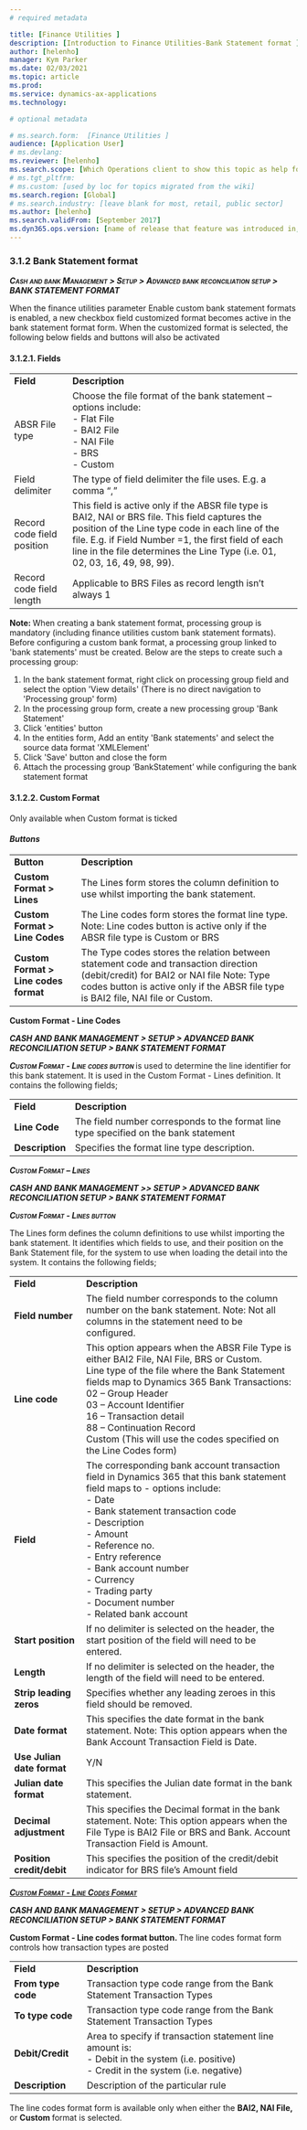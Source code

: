 ```yaml
---
# required metadata

title: [Finance Utilities ]
description: [Introduction to Finance Utilities-Bank Statement format ]
author: [helenho]
manager: Kym Parker
ms.date: 02/03/2021
ms.topic: article
ms.prod: 
ms.service: dynamics-ax-applications
ms.technology: 

# optional metadata

# ms.search.form:  [Finance Utilities ]
audience: [Application User]
# ms.devlang: 
ms.reviewer: [helenho]
ms.search.scope: [Which Operations client to show this topic as help for, to be set by content strategist, see list here: https://microsoft.sharepoint.com/teams/DynDoc/_layouts/15/WopiFrame.aspx?sourcedoc={23419e1c-eb64-42e9-aa9b-79875b428718}&action=edit&wd=target%28Core%20Dynamics%20AX%20CP%20requirements%2Eone%7C4CC185C0%2DEFAA%2D42CD%2D94B9%2D8F2A45E7F61A%2FVersions%20list%20for%20docs%20topics%7CC14BE630%2D5151%2D49D6%2D8305%2D554B5084593C%2F%29]
# ms.tgt_pltfrm: 
# ms.custom: [used by loc for topics migrated from the wiki]
ms.search.region: [Global]
# ms.search.industry: [leave blank for most, retail, public sector]
ms.author: [helenho]
ms.search.validFrom: [September 2017]
ms.dyn365.ops.version: [name of release that feature was introduced in, see list here: https://microsoft.sharepoint.com/teams/DynDoc/_layouts/15/WopiFrame.aspx?sourcedoc={23419e1c-eb64-42e9-aa9b-79875b428718}&action=edit&wd=target%28Core%20Dynamics%20AX%20CP%20requirements%2Eone%7C4CC185C0%2DEFAA%2D42CD%2D94B9%2D8F2A45E7F61A%2FVersions%20list%20for%20docs%20topics%7CC14BE630%2D5151%2D49D6%2D8305%2D554B5084593C%2F%29]
---
```


### 3.1.2 Bank Statement format

***<span style="font-variant:small-caps;">Cash and bank Management &gt;
Setup &gt; Advanced bank reconciliation setup &gt; BANK STATEMENT FORMAT </span>***

When the finance utilities parameter Enable custom bank statement formats is enabled, a new checkbox field customized format becomes active in the bank statement format form.  When the customized format is selected, the following below fields and buttons will also be activated

#### 3.1.2.1.	Fields
<table>
    <tr>
                 <td>  <b> Field </b> </ td> 
                 <td>  <b> Description</b> </ td>         
   </tr>
    <tr>
       <td> ABSR File type  </ td>    
       <td> Choose the file format of the bank statement – options include:   
            <br> -	Flat File  
            <br> - 	BAI2 File   
            <br> -	NAI File 
            <br> -	BRS 
            <br> -	Custom
       </ td>   
    </tr> 
    <tr>
       <td> Field delimiter   </ td>    
       <td> 
       The type of field delimiter the file uses. E.g. a comma “,”  
       </td>   
    </tr>
       <td> Record code field position  </ td>    
       <td> This field is active only if the ABSR file type is BAI2, NAI or BRS file. This field captures the position of the Line type code in each line of the file.
E.g. if Field Number =1, the first field of each line in the file determines the Line Type (i.e. 01, 02, 03, 16, 49, 98, 99).
    </td>   
      <tr>
       <td> Record code field length </td>    
       <td> Applicable to BRS Files as record length isn’t always 1 </td>   
    </tr> 
</table>


<b> Note: </b> 
When creating a bank statement format, processing group is mandatory (including finance utilities custom bank statement formats). Before configuring a custom bank format, a processing group linked to 'bank statements' must be created. Below are the steps to create such a processing group: 
1.	In the bank statement format, right click on processing group field and select the option 'View details' (There is no direct navigation to 'Processing group' form) 
2.	In the processing group form, create a new processing group 'Bank Statement' 
3.	Click 'entities' button 
4.	In the entities form, Add an entity 'Bank statements' and select the source data format 'XMLElement' 
5.	Click 'Save' button and close the form 
6.	Attach the processing group ‘BankStatement’ while configuring the bank statement format 


#### 3.1.2.2.	Custom Format

Only available when Custom format is ticked
#### <I> Buttons </I>

<table>
    <tr>
                 <td>  <b> Button </b> </ td> 
                 <td>  <b> Description </b> </ td>         
   </tr>
    <tr>
       <td> <b> Custom Format > Lines  </b> </td>    
       <td> The Lines form stores the column definition to use whilst importing the bank statement.   </td>   
    </tr> 
     <tr>
       <td> <b> Custom Format > Line Codes  </b> </td>    
       <td> The Line codes form stores the format line type. 
Note: Line codes button is active only if the ABSR file type is Custom or BRS
       </td> 
     </tr>
    <tr>
       <td> <b> Custom Format > Line codes format </b> </td>    
       <td> The Type codes stores the relation between statement code and transaction direction (debit/credit) for BAI2 or NAI file 
Note: Type codes button is active only if the ABSR file type is BAI2 file, NAI file or Custom. 
       </td>   
    </tr> 
          
</table>

<b> Custom Format - Line Codes </b>

***<span style="font-variant:small-caps;">CASH AND BANK MANAGEMENT  &gt;
 SETUP &gt; ADVANCED BANK RECONCILIATION SETUP  &gt; BANK STATEMENT FORMAT</span>***

***<span style="font-variant:small-caps;"> Custom Format - Line codes button </span>*** is used to determine the line identifier for this bank statement. It is used in the Custom Format - Lines definition. It contains the following fields; 

<table>
    <tr>
                 <td>  <b> Field </b> </ td> 
                 <td>  <b> Description </b> </ td>         
   </tr>
    <tr>
       <td> <b> Line Code </b> </td>    
       <td> The field number corresponds to the format line type specified on the bank statement </td>   
    </tr> 
      <tr>
       <td> <b> Description </b> </td>    
       <td> Specifies the format line type description. </td>   
    </tr>       
</table>

***<span style="font-variant:small-caps;"> Custom Format – Lines</span>***

***<span style="font-variant:small-caps;"> CASH AND BANK MANAGEMENT  &gt;> SETUP  &gt; ADVANCED BANK RECONCILIATION SETUP  &gt; BANK STATEMENT FORMAT </span>***

***<span style="font-variant:small-caps;"> Custom Format - Lines button </span>***

The Lines form defines the column definitions to use whilst importing the bank statement. It identifies which fields to use, and their position on the Bank Statement file, for the system to use when loading the detail into the system. It contains the following fields;

<table>
    <tr>
                 <td>  <b> Field </b> </ td> 
                 <td>  <b> Description </b> </ td>         
   </tr>
    <tr>
       <td> <b> Field number  </b></td>    
       <td> The field number corresponds to the column number on the bank statement.  Note: Not all columns in the statement need to be configured. 
        </td>   
    </tr> 
      <tr>
       <td> <b> Line code  </b></td>    
       <td> This option appears when the ABSR File Type is either BAI2 File, NAI File, BRS or Custom.    
       <br>    Line type of the file where the Bank Statement fields map to Dynamics 365 Bank Transactions: 
       <br>    02	– Group Header   
       <br>    03	– Account Identifier  
       <br>    16 – Transaction detail  
       <br>    88 – Continuation Record  
       <br>    Custom (This will use the codes specified on the Line Codes form) 
       </td> 
    </tr> 
      <tr>
       <td> <b> Field  </b></td>    
       <td> The corresponding bank account transaction field in Dynamics 365 that this bank statement field maps to - options include:  
	       <br>   - Date
         <br>   - Bank statement transaction code 
         <br>   -	Description
         <br>   - Amount
         <br>   - Reference no. 
         <br>   - Entry reference 
         <br>   - Bank account number 
         <br>   - Currency 
         <br>   - Trading party
         <br>   - Document number 
         <br>   -	Related bank account
        </td> 
    </tr> 
    <tr>
       <td> <b> Start position  </b></td>    
       <td> If no delimiter is selected on the header, the start position of the field will need to be entered.  </td>    
    </tr> 
    <tr>
       <td> <b> Length  </b></td>    
       <td> If no delimiter is selected on the header, the length of the field will need to be entered.  </td> 	   
    </tr> 
    <tr>
       <td> <b> Strip leading zeros  </b></td>    
       <td> Specifies whether any leading zeroes in this field should be removed.  </td> 	   
    </tr>
    <tr>
       <td> <b> Date format  </b></td>    
       <td> This specifies the date format in the bank statement. Note: This option appears when the Bank Account Transaction Field is Date. 
       </td> 	   
    </tr> 
      <tr>
       <td> <b> Use Julian date format </b></td>    
       <td> Y/N </td> 	   
    </tr> 
      <tr>
       <td> <b> Julian date format </b></td>    
       <td> This specifies the Julian date format in the bank statement.  </td> 	   
    </tr> 
      <tr>
       <td> <b> Decimal adjustment  </b></td>    
       <td> This specifies the Decimal format in the bank statement. Note: This option appears when the File Type is BAI2 File or BRS and Bank. Account Transaction Field is Amount.  
       </td> 	   
    </tr>
      <tr>
       <td> <b> Position credit/debit </b></td>    
       <td> This specifies the position of the credit/debit indicator for BRS file’s Amount field </td> 	   
    </tr>
</table>

***<span style="font-variant:small-caps;"><U> Custom Format - Line Codes Format </U> </span>***

***<span style="font-variant:small-caps;">CASH AND BANK MANAGEMENT  &gt;
 SETUP  &gt; ADVANCED BANK RECONCILIATION SETUP  &gt; BANK STATEMENT FORMAT </span>***
 
<b> Custom Format - Line codes format button.  </b> The line codes format form controls how transaction types are posted

<table>
    <tr>
                 <td>  <b> Field </b> </ td> 
                 <td>  <b> Description </b> </ td>         
   </tr>   
    <tr>
       <td> <b> From type code  </b></td>    
       <td> Transaction type code range from the Bank Statement Transaction Types  </td> 	   
    </tr> 
      <tr>
       <td> <b> To type code  </b></td>    
       <td> Transaction type code range from the Bank Statement Transaction Types </td> 	   
    </tr> 
      <tr>
       <td> <b> Debit/Credit  </b></td>    
       <td> Area to specify if transaction statement line amount is: 
             <br> -	Debit in the system (i.e. positive) 
             <br> -	Credit in the system (i.e. negative) 
       </td> 	   
    </tr>
    <tr>
       <td> <b> Description </b></td>    
       <td> Description of the particular rule  </td> 	   
    </tr>        
</table>


The line codes format form is available only when either the <b> BAI2, NAI File, </b> or  <b> Custom </b> format is selected.
